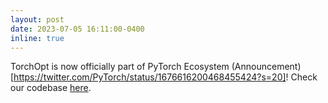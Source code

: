 ```yaml
---
layout: post
date: 2023-07-05 16:11:00-0400
inline: true
---
```


TorchOpt is now officially part of PyTorch Ecosystem (Announcement)[https://twitter.com/PyTorch/status/1676616200468455424?s=20]! Check our codebase [here](https://github.com/metaopt/torchopt).
